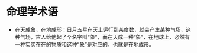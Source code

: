 # 命理学术语

- 在天成象，在地成形：日月五星在天上运行到某度数，就会产生某种气场，这种气场，古人给他起了个名字叫“象”，而在天成一种“象”，在地球上，必然有一种实实在在的物质和这种“象”是对应的，也就是在地成形。
